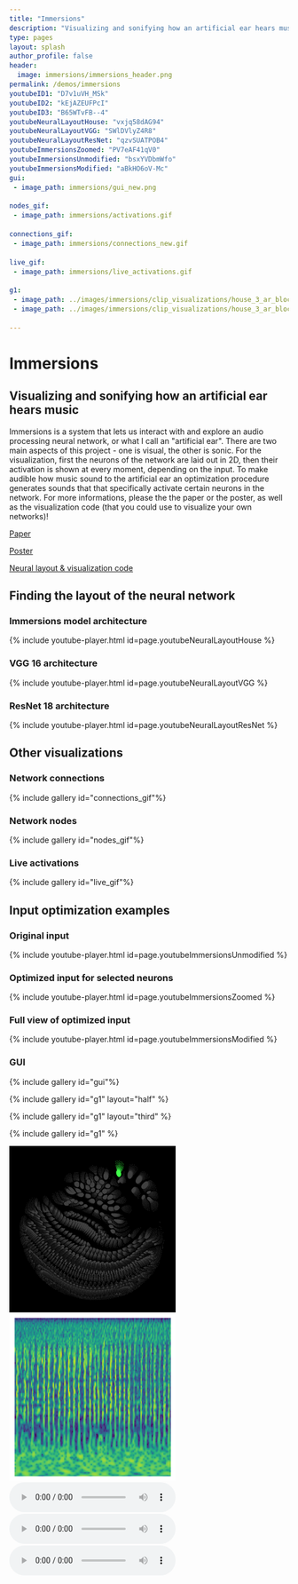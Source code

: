 ```yaml
---
title: "Immersions"
description: "Visualizing and sonifying how an artificial ear hears music"
type: pages
layout: splash
author_profile: false
header:
  image: immersions/immersions_header.png
permalink: /demos/immersions
youtubeID1: "D7v1uVH_MSk"
youtubeID2: "kEjAZEUFPcI"
youtubeID3: "B65WTvFB--4"
youtubeNeuralLayoutHouse: "vxjq58dAG94"
youtubeNeuralLayoutVGG: "SWlDVlyZ4R8"
youtubeNeuralLayoutResNet: "qzvSUATPOB4"
youtubeImmersionsZoomed: "PV7eAF41qV0"
youtubeImmersionsUnmodified: "bsxYVDbmWfo"
youtubeImmersionsModified: "aBkHO6oV-Mc"
gui:
 - image_path: immersions/gui_new.png

nodes_gif:
 - image_path: immersions/activations.gif

connections_gif:
 - image_path: immersions/connections_new.gif

live_gif:
 - image_path: immersions/live_activations.gif

g1:
 - image_path: ../images/immersions/clip_visualizations/house_3_ar_block_0_ch_0_1_from_low_noise_selection.png
 - image_path: ../images/immersions/clip_visualizations/house_3_ar_block_0_ch_0_1_from_low_noise.png

---
```

# Immersions
## Visualizing and sonifying how an artificial ear hears music

Immersions is a system that lets us interact with and explore an audio processing neural network, or what I call an "artificial ear".
There are two main aspects of this project - one is visual, the other is sonic.
For the visualization, first the neurons of the network are laid out in 2D, then their activation is shown at every moment, depending on the input.
To make audible how music sound to the artificial ear an optimization procedure generates sounds that that specifically activate certain neurons in the network.
For more informations, please the the paper or the poster, as well as the visualization code (that you could use to visualize your own networks)!


[Paper](https://neurips2019creativity.github.io/doc/Immersions_NeurIPS.pdf)

[Poster](/assets/pdfs/Immersions_Poster.pdf)

[Neural layout & visualization code](https://github.com/vincentherrmann/neural-layout)



## Finding the layout of the neural network
### Immersions model architecture
{% include youtube-player.html id=page.youtubeNeuralLayoutHouse %}

### VGG 16 architecture
{% include youtube-player.html id=page.youtubeNeuralLayoutVGG %}

### ResNet 18 architecture
{% include youtube-player.html id=page.youtubeNeuralLayoutResNet %}

## Other visualizations

### Network connections
{% include gallery id="connections_gif"%}

### Network nodes
{% include gallery id="nodes_gif"%}

### Live activations
{% include gallery id="live_gif"%}

## Input optimization examples
### Original input
{% include youtube-player.html id=page.youtubeImmersionsUnmodified %}

### Optimized input for selected neurons
{% include youtube-player.html id=page.youtubeImmersionsZoomed %}

### Full view of optimized input
{% include youtube-player.html id=page.youtubeImmersionsModified %}

### GUI
{% include gallery id="gui"%}

{% include gallery id="g1" layout="half" %}

{% include gallery id="g1" layout="third" %}

{% include gallery id="g1" %}

<div class="row">
  <div class="column">
    <img src="../images/immersions/clip_visualizations/house_3_ar_block_0_ch_0_1_from_low_noise_selection.png" width="300" height="300">
  </div>
  <div class="column">
    <img src="../images/immersions/clip_visualizations/house_3_ar_block_0_ch_0_1_from_low_noise.png" width="300" height="300">
  </div>
  <div class="column">
    <audio controls>
      <source src="../assets/audio/immersions/house_3_ar_block_1_ch_0_1_from_low_noise.mp3" type="audio/mp3">
    </audio>
  </div>
</div>





<audio controls>
  <source src="../assets/audio/immersions/house_3_scalogram.mp3" type="audio/mp3">
</audio>

<audio controls>
  <source src="../assets/audio/immersions/house_3_encoder_block_0_conv_1_ch_0_1_from_low_noise.mp3" type="audio/mp3">
</audio>
